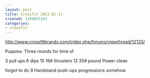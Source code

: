 ```yaml
---
layout: post
title: Crossfit 2011-01-11
created: 1294851263
categories:
- crossfit
---
```

http://www.crossfitbrandx.com/index.php/forums/viewthread/12133/

Puppies:
Three rounds for time of

3 pull ups
6 dips
15 16# thrusters
12 35# pound Power clean

forgot to do 9 Handstand push-ups progressions somehow

